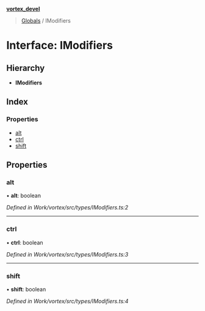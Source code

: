 **[vortex_devel](../README.md)**

> [Globals](../globals.md) / IModifiers

# Interface: IModifiers

## Hierarchy

* **IModifiers**

## Index

### Properties

* [alt](imodifiers.md#alt)
* [ctrl](imodifiers.md#ctrl)
* [shift](imodifiers.md#shift)

## Properties

### alt

•  **alt**: boolean

*Defined in Work/vortex/src/types/IModifiers.ts:2*

___

### ctrl

•  **ctrl**: boolean

*Defined in Work/vortex/src/types/IModifiers.ts:3*

___

### shift

•  **shift**: boolean

*Defined in Work/vortex/src/types/IModifiers.ts:4*
